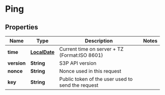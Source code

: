 # Ping

## Properties
Name | Type | Description | Notes
------------ | ------------- | ------------- | -------------
**time** | [**LocalDate**](LocalDate.md) | Current time on server + TZ (Format:ISO 8601) | 
**version** | **String** | S3P API version | 
**nonce** | **String** | Nonce used in this request | 
**key** | **String** | Public token of the user used to send the request | 
